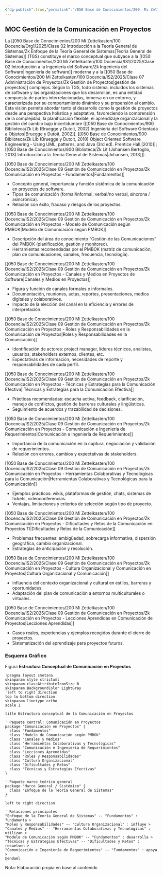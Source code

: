```yaml
---
{"dg-publish":true,"permalink":"/050 Base de Conocimientos/200  Mi Zettelkasten/100 Docencia/IS2/2025/Clase 09 Gestión de Comunicación en Proyectos/Zk !MOC Gestión de la Comunicación en Proyectos/","tags":["definir"]}
---
```


## MOC Gestión de la Comunicación en Proyectos

La [[050 Base de Conocimientos/200  Mi Zettelkasten/100 Docencia/Org1/2025/Clase 02 Introducción a la Teoría General de Sistemas/Zk Enfoque de la Teoría General de Sistemas\|Teoría General de Sistemas]] (TGS) constituye el marco conceptual que subyace a la [[050 Base de Conocimientos/200  Mi Zettelkasten/100 Docencia/IS1/2025/Clase 02 Introducción a la Ingeniería del Software/Zk Ingeniería del Software\|ingeniería de software]] moderna y a la [[050 Base de Conocimientos/200  Mi Zettelkasten/100 Docencia/IS2/2025/Clase 07 Administración de Proyectos/Zk Gestión de Proyectos\|gestión de proyectos]] complejos. Según la TGS, todo sistema, incluidos los sistemas de software y las organizaciones que los desarrollan, es una entidad compuesta de partes interrelacionadas, inmersa en un entorno, y caracterizada por su comportamiento dinámico y su propensión al cambio. Esta visión permite abordar tanto el desarrollo como la gestión de proyectos desde una perspectiva holística y adaptativa, favoreciendo la comprensión de la complejidad, la planificación flexible, el aprendizaje organizacional y la gestión del cambio bajo incertidumbre ([[050 Base de Conocimientos/900 Biblioteca/Zk Lib (Bruegge y Dutoit, 2002) Ingeniería del Software Orientada a Objetos\|Bruegge y Dutoit, 2002]], [[050 Base de Conocimientos/900 Biblioteca/Zk Lib (Bruegge y Dutoit, 2010) Object Oriented Software Engineering -  Using UML, patterns, and Java (3rd ed). Prentice Hall.\|2010]]; [[050 Base de Conocimientos/900 Biblioteca/Zk Lit (Johansen Bertoglio, 2013) Introducción a la Teoría General de Sistemas\|Johansen, 2013]]).

[[050 Base de Conocimientos/200  Mi Zettelkasten/100 Docencia/IS2/2025/Clase 09 Gestión de Comunicación en Proyectos/Zk Comunicación en Proyectos - Fundamentos\|Fundamentos]]
- Concepto general, importancia y función sistémica de la comunicación en proyectos de software.
- Tipos de comunicación (formal/informal, verbal/no verbal, síncrona / asincrónica).
- Relación con éxito, fracaso y riesgos de los proyectos.

[[050 Base de Conocimientos/200  Mi Zettelkasten/100 Docencia/IS2/2025/Clase 09 Gestión de Comunicación en Proyectos/Zk Comunicación en Proyectos - Modelo de Comunicación según PMBOK\|Modelo de Comunicación según PMBOK]]
- Descripción del área de conocimiento “Gestión de las Comunicaciones” del PMBOK (planificación, gestión y monitoreo).
- Herramientas recomendadas por el PMBOK (matriz de comunicación, plan de comunicaciones, canales, frecuencia, tecnología).

[[050 Base de Conocimientos/200  Mi Zettelkasten/100 Docencia/IS2/2025/Clase 09 Gestión de Comunicación en Proyectos/Zk Comunicación en Proyectos - Canales y Medios en Proyectos de Software\|Canales y Medios en Proyectos]]
- Figura y función de canales formales e informales.
- Documentación, reuniones, actas, reportes, presentaciones, medios digitales y colaborativos.
- Impacto de la elección del canal en la eficiencia y errores de interpretación.

[[050 Base de Conocimientos/200  Mi Zettelkasten/100 Docencia/IS2/2025/Clase 09 Gestión de Comunicación en Proyectos/Zk Comunicación en Proyectos - Roles y Responsabilidades en la Comunicación de Proyectos\|Roles y Responsabilidades en la Comunicación]]
- Identificación de actores: project manager, líderes técnicos, analistas, usuarios, stakeholders externos, clientes, etc.
- Expectativas de información, necesidades de reporte y responsabilidades de cada perfil.

[[050 Base de Conocimientos/200  Mi Zettelkasten/100 Docencia/IS2/2025/Clase 09 Gestión de Comunicación en Proyectos/Zk Comunicación en Proyectos - Técnicas y Estrategias para la Comunicación Efectiva\| Técnicas y Estrategias para la Comunicación Efectiva]]
- Prácticas recomendadas: escucha activa, feedback, clarificación, manejo de conflictos, gestión de barreras culturales y lingüísticas.
- Seguimiento de acuerdos y trazabilidad de decisiones.

[[050 Base de Conocimientos/200  Mi Zettelkasten/100 Docencia/IS2/2025/Clase 09 Gestión de Comunicación en Proyectos/Zk Comunicación en Proyectos - Comunicación e Ingeniería de Requerimientos\|Comunicación e Ingeniería de Requerimientos]]
- Importancia de la comunicación en la captura, negociación y validación de requerimientos.
- Relación con errores, cambios y expectativas de stakeholders.

[[050 Base de Conocimientos/200  Mi Zettelkasten/100 Docencia/IS2/2025/Clase 09 Gestión de Comunicación en Proyectos/Zk Comunicación en Proyectos - Herramientas Colaborativas y Tecnológicas para la Comunicación\|Herramientas Colaborativas y Tecnológicas para la Comunicación]]
- Ejemplos prácticos: wikis, plataformas de gestión, chats, sistemas de tickets, videoconferencias.
- Ventajas, limitaciones y criterios de selección según tipo de proyecto.

[[050 Base de Conocimientos/200  Mi Zettelkasten/100 Docencia/IS2/2025/Clase 09 Gestión de Comunicación en Proyectos/Zk Comunicación en Proyectos - Dificultades y Retos de la Comunicación en Proyectos TI\|Dificultades y Retos de la Comunicación]]
- Problemas frecuentes: ambigüedad, sobrecarga informativa, dispersión geográfica, cambio organizacional.
- Estrategias de anticipación y resolución.

[[050 Base de Conocimientos/200  Mi Zettelkasten/100 Docencia/IS2/2025/Clase 09 Gestión de Comunicación en Proyectos/Zk Comunicación en Proyectos - Cultura Organizacional y Comunicación en Proyectos\|Cultura Organizacional y Comunicación]]
- Influencia del contexto organizacional y cultural en estilos, barreras y oportunidades.
- Adaptación del plan de comunicación a entornos multiculturales o virtuales.

[[050 Base de Conocimientos/200  Mi Zettelkasten/100 Docencia/IS2/2025/Clase 09 Gestión de Comunicación en Proyectos/Zk Comunicación en Proyectos - Lecciones Aprendidas en Comunicación de Proyectos\|Lecciones Aprendidas]]
- Casos reales, experiencias y ejemplos recogidos durante el cierre de proyectos.
- Sistematización del aprendizaje para proyectos futuros.

### Esquema Gráfico

Figura
**Estructura Conceptual de Comunicación en Proyectos**
```plantuml
!pragma layout smetana
skinparam style strictuml
skinparam classAttributeIconSize 0
skinparam BackgroundColor LightGray
'left to right direction
top to bottom direction
skinparam linetype ortho
scale 1

title Estructura conceptual de la Comunicación en Proyectos

' Paquete central: Comunicación en Proyectos
package "Comunicación en Proyectos" {
  class "Fundamentos"
  class "Modelo de Comunicación según PMBOK"
  class "Canales y Medios"
  class "Herramientas Colaborativas y Tecnológicas"
  class "Comunicación e Ingeniería de Requerimientos"
  class "Lecciones Aprendidas"
  class "Roles y Responsabilidades"
  class "Cultura Organizacional"
  class "Dificultades y Retos"
  class "Técnicas y Estrategias Efectivas"
}

' Paquete marco teórico general
package "Marco General / Sistémico" {
  class "Enfoque de la Teoría General de Sistemas"
}

left to right direction

' Relaciones principales
"Enfoque de la Teoría General de Sistemas" -- "Fundamentos" : fundamenta >
"Roles y Responsabilidades" -- "Cultura Organizacional" : influye >
"Canales y Medios" -- "Herramientas Colaborativas y Tecnológicas" : utilizan >
"Modelo de Comunicación según PMBOK" -- "Fundamentos" : desarrolla >
"Técnicas y Estrategias Efectivas" -- "Dificultades y Retos" : resuelven >
"Comunicación e Ingeniería de Requerimientos" -- "Fundamentos" : apoya >
@enduml

```


Nota: Elaboración propia en base al contenido